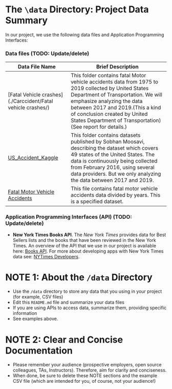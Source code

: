 # The `\data` Directory: Project Data Summary

In our project, we use the following data files and Application Programming Interfaces:

### Data files (TODO: Update/delete)
|Data File Name | Brief Description|
|---------------| -----------------|
|[Fatal Vehicle crashes](./Carccident/Fatal vehicle crashes/) | This folder contains fatal Motor vehicle accidents data from 1975 to 2019 collected by United States Department of Transportation. We will emphasize analyzing the data between 2017 and 2019.(This a kind of conclusion created by United States Department of Transportation) (See report for details.)
|[US_Accident_Kaggle](./Carccident/US_Accident_Kaggle/) | This folder contains datasets published by Sobhan Moosavi, describing the dataset which covers 49 states of the United States. The data is continuously being collected from February 2016, using several data providers. But we only analyzing the data between 2017 and 2019.
|[Fatal Motor Vehicle Accidents](./Carccident/Fatality_Analysis_Vehicle.csv) | This file contains fatal motor vehicle accidents data divided by years. This is a specified dataset.

### Application Programming Interfaces (API) (TODO: Update/delete)

* **New York Times Books API**. The _New York Times_ provides data for Best
Sellers lists and the books that have been reviewed in the New York Times. An overview of the API that we use in our project is available here: [Books API](https://developer.nytimes.com/docs/books-product/1/overview). For more about developing apps with New York Times data see: [NYTimes Developers](https://developer.nytimes.com/).

# NOTE 1: About the `/data` Directory

* Use the `/data` directory to store any data that you using in your project (for example, CSV files)
* Edit this `README.md` file and summarize your data files
* If you are using APIs to access data, summarize them, providing specific information
* See examples above.

# NOTE 2:  Clear and Concise Documentation
* Please remember your audience (prospective employers, open source colleagues, TAs, Instructors). Therefore,
aim for clarity and conciseness.
* When done, be sure to delete these NOTE sections and the example CSV file (which are intended for you, of course, not your audience!)
